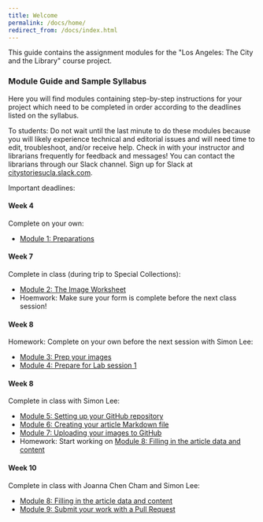 ```yaml
---
title: Welcome
permalink: /docs/home/
redirect_from: /docs/index.html
---
```


This guide contains the assignment modules for the "Los Angeles: The City and the Library" course project.

### Module Guide and Sample Syllabus

Here you will find modules containing step-by-step instructions for your project which need to be completed in order according to the deadlines listed on the syllabus.

To students: Do not wait until the last minute to do these modules because you will likely experience technical and editorial issues and will need time to edit, troubleshoot, and/or receive help. Check in with your instructor and librarians frequently for feedback and messages! You can contact the librarians through our Slack channel. Sign up for Slack at [citystoriesucla.slack.com](citystoriesucla.slack.com).

Important deadlines:

#### Week 4
Complete on your own:
* [Module 1: Preparations](../mod1/)

#### Week 7
Complete in class (during trip to Special Collections):
* [Module 2: The Image Worksheet](../mod2/)
* Hoemwork: Make sure your form is complete before the next class session!

#### Week 8
Homework: Complete on your own before the next session with Simon Lee:
* [Module 3: Prep your images](../mod3/)
* [Module 4: Prepare for Lab session 1](../mod4/)

#### Week 8
Complete in class with Simon Lee:
* [Module 5: Setting up your GitHub repository](../mod5/)
* [Module 6: Creating your article Markdown file](../mod6/)
* [Module 7: Uploading your images to GitHub](../mod7/)
* Homework: Start working on [Module 8: Filling in the article data and content](../mod8/)

#### Week 10
Complete in class with Joanna Chen Cham and Simon Lee:
* [Module 8: Filling in the article data and content](../mod8/)
* [Module 9: Submit your work with a Pull Request](../mod9/)
